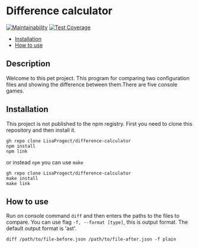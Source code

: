 # Difference calculator

[![Maintainability](https://api.codeclimate.com/v1/badges/3ecd8120ab0dd5a1e047/maintainability)](https://codeclimate.com/github/LisaProgect/difference-calculator/maintainability)
[![Test Coverage](https://api.codeclimate.com/v1/badges/3ecd8120ab0dd5a1e047/test_coverage)](https://codeclimate.com/github/LisaProgect/difference-calculator/test_coverage)

-   [Installation](#installation)
-   [How to use](#how_to_use)

## Description

Welcome to this pet project. This program for comparing two configuration files and showing the difference between them.There are five console games.

## <a name="installation"></a>Installation

This project is not published to the npm registry. First you need to clone this repository and then install it.

```console
gh repo clone LisaProgect/difference-calculator
npm install
npm link
```

or instead `npm` you can use `make`

```console
gh repo clone LisaProgect/difference-calculator
make install
make link
```

## <a name="how_to_use"></a>How to use

Run on console command `diff` and then enters the paths to the files to compare.
You can use flag `-f, --format [type]`, this is output format. The default output format is 'ast'.

```console
diff /path/to/file-before.json /path/to/file-after.json -f plain
```

